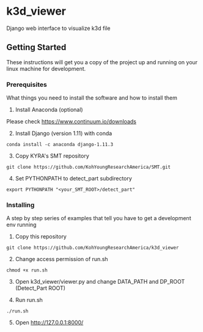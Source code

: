 # k3d_viewer

Django web interface to visualize k3d file

## Getting Started

These instructions will get you a copy of the project up and running on your linux machine for development.

### Prerequisites

What things you need to install the software and how to install them
1. Install Anaconda (optional)

Please check https://www.continuum.io/downloads

2. Install Django (version 1.11) with conda

```
conda install -c anaconda django-1.11.3
```

3. Copy KYRA's SMT repository
```
git clone https://github.com/KohYoungResearchAmerica/SMT.git
```

4. Set PYTHONPATH to detect_part subdirectory
```
export PYTHONPATH "<your_SMT_ROOT>/detect_part"
```

### Installing
A step by step series of examples that tell you have to get a development env running

1. Copy this repository
```
git clone https://github.com/KohYoungResearchAmerica/k3d_viewer 
```
2. Change access permission of run.sh

```
chmod +x run.sh
```
3. Open k3d_viewer/viewer.py and change DATA_PATH and DP_ROOT (Detect_Part ROOT)

4. Run run.sh
```
./run.sh
```
5. Open http://127.0.0.1:8000/


